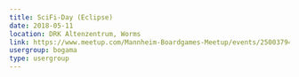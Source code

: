 ```yaml
---
title: SciFi-Day (Eclipse)
date: 2018-05-11
location: DRK Altenzentrum, Worms
link: https://www.meetup.com/Mannheim-Boardgames-Meetup/events/250037949/
usergroup: bogama
type: usergroup
---
```


